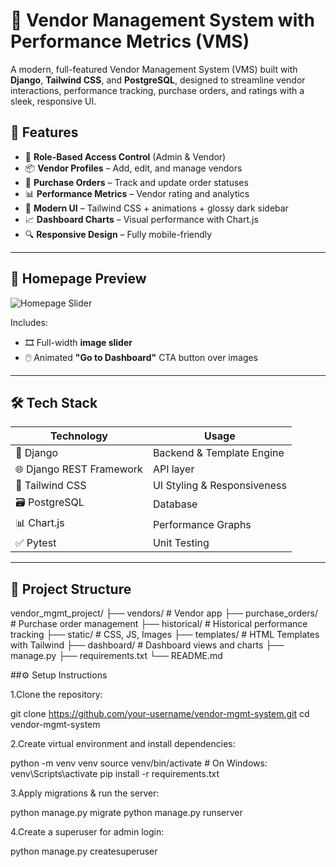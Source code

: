 # 🚀 Vendor Management System with Performance Metrics (VMS)
A modern, full-featured Vendor Management System (VMS) built with **Django**, **Tailwind CSS**, and **PostgreSQL**, designed to streamline vendor interactions, performance tracking, purchase orders, and ratings with a sleek, responsive UI.


## 🚀 Features

- 🔐 **Role-Based Access Control** (Admin & Vendor)
- 📦 **Vendor Profiles** – Add, edit, and manage vendors
- 📝 **Purchase Orders** – Track and update order statuses
- 📊 **Performance Metrics** – Vendor rating and analytics
- 🎨 **Modern UI** – Tailwind CSS + animations + glossy dark sidebar
- 📈 **Dashboard Charts** – Visual performance with Chart.js
- 🔍 **Responsive Design** – Fully mobile-friendly

---

## 📸 Homepage Preview

![Homepage Slider](static/images/home_slider_preview.png)

Includes:
- 🎞️ Full-width **image slider**
- 🖱️ Animated **"Go to Dashboard"** CTA button over images

---

## 🛠️ Tech Stack

| Technology        | Usage                           |
|------------------|--------------------------------  |
| 🐍 Django         | Backend & Template Engine       |
| 🌐 Django REST Framework | API layer                |
| 🎨 Tailwind CSS   | UI Styling & Responsiveness     |
| 🗃️ PostgreSQL     | Database                        |
| 📊 Chart.js       | Performance Graphs              |
| ✅ Pytest         | Unit Testing                    |

---

## 📁 Project Structure

vendor_mgmt_project/
├── vendors/               # Vendor app
├── purchase_orders/       # Purchase order management
├── historical/            # Historical performance tracking
├── static/                # CSS, JS, Images
├── templates/             # HTML Templates with Tailwind
├── dashboard/             # Dashboard views and charts
├── manage.py
├── requirements.txt
└── README.md

##⚙️ Setup Instructions

1.Clone the repository:

git clone https://github.com/your-username/vendor-mgmt-system.git
cd vendor-mgmt-system

2.Create virtual environment and install dependencies:

python -m venv venv
source venv/bin/activate  # On Windows: venv\Scripts\activate
pip install -r requirements.txt

3.Apply migrations & run the server:

python manage.py migrate
python manage.py runserver

4.Create a superuser for admin login:

python manage.py createsuperuser
